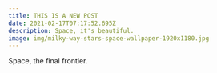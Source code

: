 ```yaml
---
title: THIS IS A NEW POST
date: 2021-02-17T07:17:52.695Z
description: Space, it's beautiful.
image: img/milky-way-stars-space-wallpaper-1920x1180.jpg
---
```

Space, the final frontier.